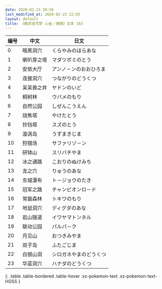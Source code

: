 ```yaml
---
date: 2020-02-23 20:56
last_modified_at: 2020-02-23 22:03
layout: default
title: 《精灵宝可梦 心金／魂银》文本 183
---
```

| 编号 | 中文 | 日文 |
| ---- | ---- | ---- |
| 0 | 暗黑洞穴 | くらやみのほらあな |
| 1 | 喇叭芽之塔 | マダツボミのとう |
| 2 | 安侬大厅 | アンノ－ンのおおひろま |
| 3 | 连接洞穴 | つながりのどうくつ |
| 4 | 呆呆兽之井 | ヤドンのいど |
| 5 | 桐树林 | ウバメのもり |
| 6 | 自然公园 | しぜんこうえん |
| 7 | 烧焦塔 | やけたとう |
| 8 | 铃铛塔 | スズのとう |
| 9 | 漩涡岛 | うずまきじま |
| 10 | 狩猎场 | サファリゾ－ン |
| 11 | 研钵山 | スリバチやま |
| 12 | 冰之通路 | こおりのぬけみち |
| 13 | 龙之穴 | りゅうのあな |
| 14 | 东城瀑布 | ト－ジョウのたき |
| 15 | 冠军之路 | チャンピオンロ－ド |
| 16 | 常磐森林 | トキワのもり |
| 17 | 地鼠洞穴 | ディグダのあな |
| 18 | 岩山隧道 | イワヤマトンネル |
| 19 | 联动公园 | パルパ－ク |
| 20 | 月见山 | おつきみやま |
| 21 | 双子岛 | ふたごじま |
| 22 | 白银山洞 | シロガネやまのどうくつ |
| 23 | 华蓝洞穴 | ハナダのどうくつ |
{: .table .table-bordered .table-hover .xz-pokemon-text .xz-pokemon-text-HGSS }